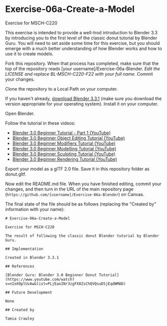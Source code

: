 # Exercise-06a-Create-a-Model

Exercise for MSCH-C220

This exercise is intended to provide a well-trod introduction to Blender 3.3 by introducing you to the first level of the classic donut tutorial by Blender Guru. You will need to set aside some time for this exercise, but you should emerge with a much better understanding of how Blender works and how to use it to create models.

Fork this repository. When that process has completed, make sure that the top of the repository reads [your username]/Exercise-06a-Blender. *Edit the LICENSE and replace BL-MSCH-C220-F22 with your full name.* Commit your changes.

Clone the repository to a Local Path on your computer.

If you haven't already, [download Blender 3.3.1](https://www.blender.org/download/) (make sure you download the version appropriate for your operating system). Install it on your computer.

Open Blender. 

Follow the tutorial in these videos:
  - [Blender 3.0 Beginner Tutorial - Part 1 (YouTube)](https://youtu.be/nIoXOplUvAw)
  - [Blender 3.0 Beginner Object Editing Tutorial (YouTube)](https://youtu.be/imdYIdv8F4w)
  - [Blender 3.0 Beginner Modifiers Tutorial (YouTube)](https://youtu.be/7wKnPclzYY8)
  - [Blender 3.0 Beginner Modelling Tutorial (YouTube)](https://youtu.be/R1isb0x4zYw)
  - [Blender 3.0 Beginner Sculpting Tutorial (YouTube)](https://youtu.be/G_OrMDOK-Og)
  - [Blender 3.0 Beginner Rendering Tutorial (YouTube)](https://youtu.be/_WRUW_fs1g8)

Export your model as a glTF 2.0 file. Save it in this repository folder as donut.gltf.

Now edit the README.md file. When you have finished editing, commit your changes, and then turn in the URL of the main repository page (`https://github.com/[username]/Exercise-06a-Blender`) on Canvas.

The final state of the file should be as follows (replacing the "Created by" information with your name):
```
# Exercise-06a-Create-a-Model

Exercise for MSCH-C220

The result of following the classic donut Blender tutorial by Blender Guru.

## Implementation

Created in Blender 3.3.1

## References

[Blender Guru: Blender 3.0 Beginner Donut Tutorial](https://www.youtube.com/watch?v=nIoXOplUvAw&list=PLjEaoINr3zgFX8ZsChQVQsuDSjEqdWMAD)

## Future Development

None

## Created by 

Tamia Crawley
```
